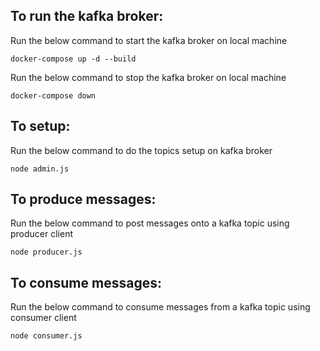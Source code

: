 ## To run the kafka broker:

Run the below command to start the kafka broker on local machine

```
docker-compose up -d --build
```

Run the below command to stop the kafka broker on local machine

```
docker-compose down
```

## To setup:

Run the below command to do the topics setup on kafka broker

```
node admin.js
```

## To produce messages:

Run the below command to post messages onto a kafka topic using producer client

```
node producer.js
```

## To consume messages:

Run the below command to consume messages from a kafka topic using consumer client

```
node consumer.js
```

